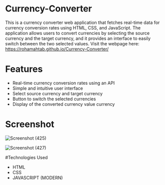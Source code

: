 # Currency-Converter
This is a currency converter web application that fetches real-time data for currency conversion rates using HTML, CSS, and JavaScript. The application allows users to convert currencies by selecting the source currency and the target currency, and it provides an interface to easily switch between the two selected values. Visit the webpage here:
https://rohamahtab.github.io/Currency-Converter/

# Features
- Real-time currency conversion rates using an API
- Simple and intuitive user interface
- Select source currency and target currency
- Button to switch the selected currencies
- Display of the converted currency value currency 

# Screenshot
![Screenshot (425)](https://github.com/user-attachments/assets/6d827a13-b86d-4683-801e-14ea5746a267)

![Screenshot (427)](https://github.com/user-attachments/assets/61d9e707-f2ef-40f3-aeb6-a1fb56aa4279)

#Technologies Used
- HTML
- CSS
- JAVASCRIPT (MODERN)


